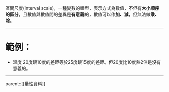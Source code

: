 區間尺度(Interval scale)，一種變數的類型，表示方式為數值，不但有**大小順序的區分**，且數值與數值間的差異是**有意義**的，數值可以作**加、減**，但無法做**乘、除**。
- - -
# 範例：
- 溫度
20度跟10度的差距等於25度跟15度的差距。但20度比10度熱2倍是沒有意義的。
- - -
parent::[[量性資料]]